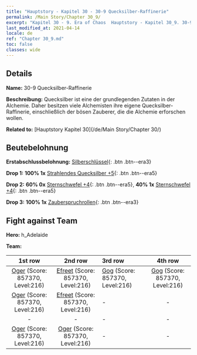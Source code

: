```yaml
---
title: "Hauptstory - Kapitel 30 - 30-9 Quecksilber-Raffinerie"
permalink: /Main Story/Chapter 30_9/
excerpt: "Kapitel 30 - 9. Era of Chaos  Hauptstory - Kapitel 30_9. 30-9 Quecksilber-Raffinerie"
last_modified_at: 2021-04-14
locale: de
ref: "Chapter 30_9.md"
toc: false
classes: wide
---
```


## Details

 **Name:** 30-9 Quecksilber-Raffinerie

 **Beschreibung:** Quecksilber ist eine der grundlegenden Zutaten in der Alchemie. Daher besitzen viele Alchemisten ihre eigene Quecksilber-Raffinerie, einschließlich der bösen Zauberer, die die Alchemie erforschen wollen.

 **Related to:** [Hauptstory Kapitel 30](/de/Main Story/Chapter 30/)

## Beutebelohnung

 **Erstabschlussbelohnung:** [Silberschlüssel](/de/Items/con_693/){: .btn .btn--era3}

 **Drop 1:** **100% 1x** [Strahlendes Quecksilber +5](/de/Items/mat_98/){: .btn .btn--era5}

 **Drop 2:** **60% 0x** [Sternschwefel +4](/de/Items/mat_92/){: .btn .btn--era5}, **40% 1x** [Sternschwefel +4](/de/Items/mat_92/){: .btn .btn--era5}

 **Drop 3:** **100% 1x** [Zauberspruchrollen](/de/Items/con_694/){: .btn .btn--era3}


## Fight against Team
 **Hero:** h_Adelaide

 **Team:**


  | 1st row | 2nd row | 3rd row | 4th row |
  |:----:|:----:|:----|:----:|
  | [Oger](/de/units/Ogre/) (Score: 857370, Level:216)  | [Efreet](/de/units/Efreeti/) (Score: 857370, Level:216)  | [Gog](/de/units/Gog/) (Score: 857370, Level:216)  | [Gog](/de/units/Gog/) (Score: 857370, Level:216)  |
  | [Oger](/de/units/Ogre/) (Score: 857370, Level:216)  | [Efreet](/de/units/Efreeti/) (Score: 857370, Level:216)  | - | - |
  | - | - | - | - |
  | [Oger](/de/units/Ogre/) (Score: 857370, Level:216)  | [Oger](/de/units/Ogre/) (Score: 857370, Level:216)  | - | - |


